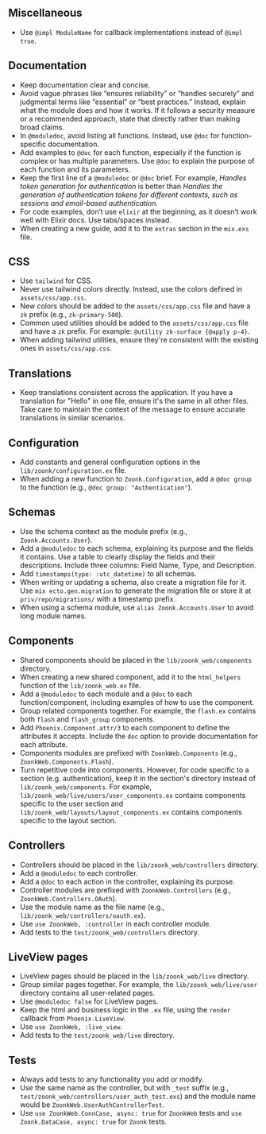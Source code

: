 ## Miscellaneous

- Use `@impl ModuleName` for callback implementations instead of `@impl true`.

## Documentation

- Keep documentation clear and concise.
- Avoid vague phrases like “ensures reliability” or “handles securely” and judgmental terms like “essential” or “best practices.” Instead, explain what the module does and how it works. If it follows a security measure or a recommended approach, state that directly rather than making broad claims.
- In `@moduledoc`, avoid listing all functions. Instead, use `@doc` for function-specific documentation.
- Add examples to `@doc` for each function, especially if the function is complex or has multiple parameters. Use `@doc` to explain the purpose of each function and its parameters.
- Keep the first line of a `@moduledoc` or `@doc` brief. For example, _Handles token generation for authentication_ is better than _Handles the generation of authentication tokens for different contexts, such as sessions and email-based authentication._
- For code examples, don’t use `elixir` at the beginning, as it doesn’t work well with Elixir docs. Use tabs/spaces instead.
- When creating a new guide, add it to the `extras` section in the `mix.exs` file.

## CSS

- Use `tailwind` for CSS.
- Never use tailwind colors directly. Instead, use the colors defined in `assets/css/app.css`.
- New colors should be added to the `assets/css/app.css` file and have a `zk` prefix (e.g., `zk-primary-500`).
- Common used utilities should be added to the `assets/css/app.css` file and have a `zk` prefix. For example: `@utility zk-surface {@apply p-4}`.
- When adding tailwind utilities, ensure they're consistent with the existing ones in `assets/css/app.css`.

## Translations

- Keep translations consistent across the application. If you have a translation for "Hello" in one file, ensure it's the same in all other files. Take care to maintain the context of the message to ensure accurate translations in similar scenarios.

## Configuration

- Add constants and general configuration options in the `lib/zoonk/configuration.ex` file.
- When adding a new function to `Zoonk.Configuration`, add a `@doc group` to the function (e.g., `@doc group: "Authentication"`).

## Schemas

- Use the schema context as the module prefix (e.g., `Zoonk.Accounts.User`).
- Add a `@moduledoc` to each schema, explaining its purpose and the fields it contains. Use a table to clearly display the fields and their descriptions. Include three columns: Field Name, Type, and Description.
- Add `timestamps(type: :utc_datetime)` to all schemas.
- When writing or updating a schema, also create a migration file for it. Use `mix ecto.gen.migration` to generate the migration file or store it at `priv/repo/migrations/` with a timestamp prefix.
- When using a schema module, use `alias Zoonk.Accounts.User` to avoid long module names.

## Components

- Shared components should be placed in the `lib/zoonk_web/components` directory.
- When creating a new shared component, add it to the `html_helpers` function of the `lib/zoonk_web.ex` file.
- Add a `@moduledoc` to each module and a `@doc` to each function/component, including examples of how to use the component.
- Group related components together. For example, the `flash.ex` contains both `flash` and `flash_group` components.
- Add `Phoenix.Component.attr/3` to each component to define the attributes it accepts. Include the `doc` option to provide documentation for each attribute.
- Components modules are prefixed with `ZoonkWeb.Components` (e.g., `ZoonkWeb.Components.Flash`).
- Turn repetitive code into components. However, for code specific to a section (e.g. authentication), keep it in the section's directory instead of `lib/zoonk_web/components`. For example, `lib/zoonk_web/live/users/user_components.ex` contains components specific to the user section and `lib/zoonk_web/layouts/layout_components.ex` contains components specific to the layout section.

## Controllers

- Controllers should be placed in the `lib/zoonk_web/controllers` directory.
- Add a `@moduledoc` to each controller.
- Add a `@doc` to each action in the controller, explaining its purpose.
- Controller modules are prefixed with `ZoonkWeb.Controllers` (e.g., `ZoonkWeb.Controllers.OAuth`).
- Use the module name as the file name (e.g., `lib/zoonk_web/controllers/oauth.ex`).
- Use `use ZoonkWeb, :controller` in each controller module.
- Add tests to the `test/zoonk_web/controllers` directory.

## LiveView pages

- LiveView pages should be placed in the `lib/zoonk_web/live` directory.
- Group similar pages together. For example, the `lib/zoonk_web/live/user` directory contains all user-related pages.
- Use `@moduledoc false` for LiveView pages.
- Keep the html and business logic in the `.ex` file, using the `render` callback from `Phoenix.LiveView`.
- Use `use ZoonkWeb, :live_view`.
- Add tests to the `test/zoonk_web/live` directory.

## Tests

- Always add tests to any functionality you add or modify.
- Use the same name as the controller, but with `_test` suffix (e.g., `test/zoonk_web/controllers/user_auth_test.exs`) and the module name would be `ZoonkWeb.UserAuthControllerTest`.
- Use `use ZoonkWeb.ConnCase, async: true` for `ZoonkWeb` tests and `use Zoonk.DataCase, async: true` for `Zoonk` tests.
